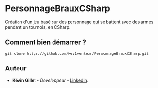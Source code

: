 # PersonnageBrauxCSharp
Création d'un jeu basé sur des personnage qui se battent avec des armes pendant un tournois, en CSharp.

## Comment bien démarrer ?
```
git clone https://github.com/Kev1venteur/PersonnageBrauxCSharp.git
```

## Auteur
- <b>Kévin Gillet</b> - <i>Developpeur</i> - <a href="https://www.linkedin.com/in/k%C3%A9vin-gillet-50b25b175/">Linkedin</a>.
